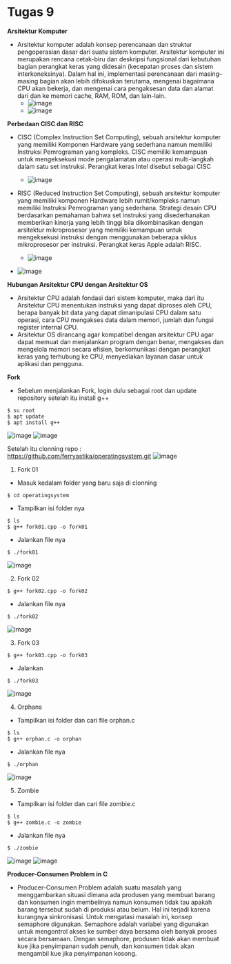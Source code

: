 # Tugas 9
**Arsitektur Komputer**
* Arsitektur komputer adalah konsep perencanaan dan struktur pengoperasian dasar dari suatu sistem komputer. Arsitektur komputer ini merupakan rencana cetak-biru dan deskripsi fungsional dari kebutuhan bagian perangkat keras yang didesain (kecepatan proses dan sistem interkoneksinya). Dalam hal ini, implementasi perencanaan dari masing–masing bagian akan lebih difokuskan terutama, mengenai bagaimana CPU akan bekerja, dan mengenai cara pengaksesan data dan alamat dari dan ke memori cache, RAM, ROM, dan lain-lain.
   * ![image](https://github.com/DimasIvandaFauzi/SysOP24-3123521022/assets/160553968/8475cfdc-6352-4681-b561-6a57c29b7ce2)
   * ![image](https://github.com/DimasIvandaFauzi/SysOP24-3123521022/assets/160553968/f66251d8-9187-485f-be21-362ef5a5bc8f)

**Perbedaan CISC dan RISC**
* CISC (Complex Instruction Set Computing), sebuah arsitektur komputer yang memiliki Komponen Hardware yang sederhana namun memiliki Instruksi Pemrograman yang kompleks. CISC memiliki kemampuan untuk mengeksekusi mode pengalamatan atau operasi multi-langkah dalam satu set instruksi. Perangkat keras Intel disebut sebagai CISC
   * ![image](https://github.com/DimasIvandaFauzi/SysOP24-3123521022/assets/160553968/6987d69a-b6b1-4ec5-8745-644ad6c35307)

* RISC (Reduced Instruction Set Computing), sebuah arsitektur komputer yang memiliki komponen Hardware lebih rumit/kompleks namun memiliki Instruksi Pemrograman yang sederhana. Strategi desain CPU berdasarkan pemahaman bahwa set instruksi yang disederhanakan memberikan kinerja yang lebih tinggi bila dikombinasikan dengan arsitektur mikroprosesor yang memiliki kemampuan untuk mengeksekusi instruksi dengan menggunakan beberapa siklus mikroprosesor per instruksi. Perangkat keras Apple adalah RISC.
   * ![image](https://github.com/DimasIvandaFauzi/SysOP24-3123521022/assets/160553968/0cb615a2-558c-4cc1-be14-2515eb6466e2)

* ![image](https://github.com/DimasIvandaFauzi/SysOP24-3123521022/assets/160553968/b57d5faa-5621-490d-910b-9ef244678599)


**Hubungan Arsitektur CPU dengan Arsitektur OS**
* Arsitektur CPU adalah fondasi dari sistem komputer, maka dari itu Arsitektur CPU menentukan instruksi yang dapat diproses oleh CPU, berapa banyak bit data yang dapat dimanipulasi CPU dalam satu operasi, cara CPU mengakses data dalam memori, jumlah dan fungsi register internal CPU.
* Arsitektur OS dirancang agar kompatibel dengan arsitektur CPU agar dapat memuat dan menjalankan program dengan benar, mengakses dan mengelola memori secara efisien, berkomunikasi dengan perangkat keras yang terhubung ke CPU, menyediakan layanan dasar untuk aplikasi dan pengguna.

**Fork**
* Sebelum menjalankan Fork, login dulu sebagai root dan update repository setelah itu install g++
```
$ su root
$ apt update
$ apt install g++
```
![image](https://github.com/DimasIvandaFauzi/SysOP24-3123521022/assets/160553968/d1210af4-371d-4665-b669-2b84b9d7ad5b)
![image](https://github.com/DimasIvandaFauzi/SysOP24-3123521022/assets/160553968/dadb931e-99b7-4331-90d7-74da74394ebf)

Setelah itu clonning repo : https://github.com/ferryastika/operatingsystem.git
![image](https://github.com/DimasIvandaFauzi/SysOP24-3123521022/assets/160553968/91755d3e-4b0d-4b2e-97e6-b7293aaf72bb)

1. Fork 01
* Masuk kedalam folder yang baru saja di clonning
```
$ cd operatingsystem
```
* Tampilkan isi folder nya
```
$ ls
$ g++ fork01.cpp -o fork01
```
* Jalankan file nya
```
$ ./fork01
```
![image](https://github.com/DimasIvandaFauzi/SysOP24-3123521022/assets/160553968/71680ac8-dd20-4b4a-b86a-00d219f055dc)

2. Fork 02
```
$ g++ fork02.cpp -o fork02
```
* Jalankan file nya
```
$ ./fork02
```
![image](https://github.com/DimasIvandaFauzi/SysOP24-3123521022/assets/160553968/fd34e7f4-7db5-48f4-afaf-7293e581cede)

3. Fork 03
```
$ g++ fork03.cpp -o fork03
```
* Jalankan
```
$ ./fork03
```
![image](https://github.com/DimasIvandaFauzi/SysOP24-3123521022/assets/160553968/b479b1b6-4a15-4412-8f50-ffaae3008c3a)

4. Orphans
* Tampilkan isi folder dan cari file orphan.c
```
$ ls
$ g++ orphan.c -o orphan
```
* Jalankan file nya
```
$ ./orphan
```
![image](https://github.com/DimasIvandaFauzi/SysOP24-3123521022/assets/160553968/64c5b429-d02b-40b9-8781-d264aae3a585)

5. Zombie
* Tampilkan isi folder dan cari file zombie.c
```
$ ls
$ g++ zombie.c -o zombie
```
* Jalankan file nya
```
$ ./zombie
```
![image](https://github.com/DimasIvandaFauzi/SysOP24-3123521022/assets/160553968/1bda81f4-fd69-47dd-85e9-2a191cd08afd)
![image](https://github.com/DimasIvandaFauzi/SysOP24-3123521022/assets/160553968/375e1d26-134c-4df0-a668-1c1b360ef702)

**Producer-Consumen Problem in C**
* Producer-Consumen Problem adalah suatu masalah yang menggambarkan situasi dimana ada produsen yang membuat barang dan konsumen ingin membelinya namun konsumen tidak tau apakah barang tersebut sudah di produksi atau belum. Hal ini terjadi karena kurangnya sinkronisasi. Untuk mengatasi masalah ini, konsep semaphore digunakan. Semaphore adalah variabel yang digunakan untuk mengontrol akses ke sumber daya bersama oleh banyak proses secara bersamaan. Dengan semaphore, produsen tidak akan membuat kue jika penyimpanan sudah penuh, dan konsumen tidak akan mengambil kue jika penyimpanan kosong.
#
